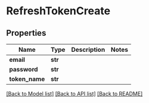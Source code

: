 # RefreshTokenCreate

## Properties
Name | Type | Description | Notes
------------ | ------------- | ------------- | -------------
**email** | **str** |  | 
**password** | **str** |  | 
**token_name** | **str** |  | 

[[Back to Model list]](../README.md#documentation-for-models) [[Back to API list]](../README.md#documentation-for-api-endpoints) [[Back to README]](../README.md)


